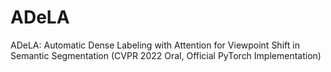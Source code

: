 # ADeLA
ADeLA: Automatic Dense Labeling with Attention for Viewpoint Shift in Semantic Segmentation (CVPR 2022 Oral, Official PyTorch Implementation)
